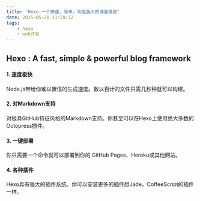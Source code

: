 ```yaml
---
title: 'Hexo:一个快速，简单，功能强大的博客框架'
date: 2015-05-20 11:59:12
tags:
    - hexo
    - web开发
---
```

## Hexo : A fast, simple & powerful blog framework

#### 1. 速度极快
Node.js带给你难以置信的生成速度。数以百计的文件只需几秒钟就可以构建。

#### 2. 对Markdown支持
对极具GitHub特征风格的Markdown支持。你甚至可以在Hexo上使用绝大多数的Octopress插件。

#### 3. 一键部署
你只需要一个命令就可以部署到你的 GitHub Pages、Heroku或其他网站。

#### 4. 各种插件
Hexo具有强大的插件系统。你可以安装更多的插件想Jade，CoffeeScript的插件一样。